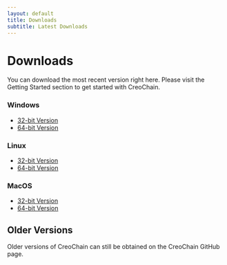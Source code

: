 ```yaml
---
layout: default
title: Downloads
subtitle: Latest Downloads
---
```

# Downloads

You can download the most recent version right here.
Please visit the Getting Started section to get started with CreoChain.

### Windows

* [32-bit Version](https://github.com/davidrzs/CreoChain/releases/download/v1.0-alpha/creochain_01_windows_386.exe)
* [64-bit Version](https://github.com/davidrzs/CreoChain/releases/download/v1.0-alpha/creochain_01_darwin_amd64)

### Linux

* [32-bit Version](https://github.com/davidrzs/CreoChain/releases/download/v1.0-alpha/creochain_01_linux_386)
* [64-bit Version](https://github.com/davidrzs/CreoChain/releases/download/v1.0-alpha/creochain_01_linux_amd64)

### MacOS

* [32-bit Version](https://github.com/davidrzs/CreoChain/releases/download/v1.0-alpha/creochain_01_darwin_386)
* [64-bit Version](https://github.com/davidrzs/CreoChain/releases/download/v1.0-alpha/creochain_01_darwin_amd64)

## Older Versions

Older versions of CreoChain can still be obtained on the CreoChain GitHub page.
